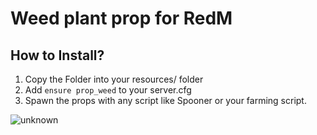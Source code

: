 # Weed plant prop for RedM

## How to Install?
1. Copy the Folder into your resources/ folder
2. Add `ensure prop_weed` to your server.cfg
3. Spawn the props with any script like Spooner or your farming script.

![unknown](https://user-images.githubusercontent.com/101003021/173170422-e9b9bb49-ba0b-433c-891a-442c477f70d0.png)
